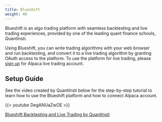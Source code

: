 ```yaml
---
title: Blueshift
weight: 40 
---
```


Blueshift is an algo trading platform with seamless backtesting and live trading
experiences, provided by one of the leading quant finance schools, QuantInsti.

Using Blueshift, you can write trading algorithms with your web browser and run
backtesting, and convert it to a live trading algorithm by granting OAuth
access to the platform. To use the platform for live trading, please
[sign up](https://app.alpaca.markets/signup) for Alpaca live trading account.


## Setup Guide

See the video created by QuantInsti below for the step-by-step tutorial
to learn how to use the Blueshift platform and how to connect Alpaca account.

{{< youtube DegANUaZwOE >}}

[Blueshift Backtesting and Live Trading by QuantInsti](https://youtu.be/DegANUaZwOE)

